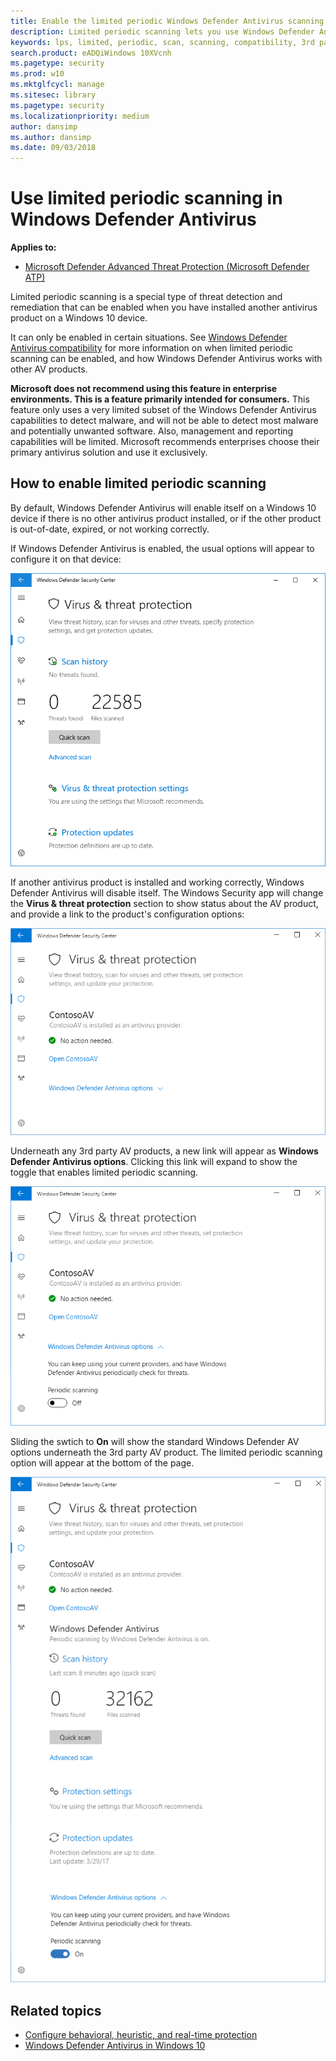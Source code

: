```yaml
---
title: Enable the limited periodic Windows Defender Antivirus scanning feature
description: Limited periodic scanning lets you use Windows Defender Antivirus in addition to your other installed AV providers
keywords: lps, limited, periodic, scan, scanning, compatibility, 3rd party, other av, disable
search.product: eADQiWindows 10XVcnh
ms.pagetype: security
ms.prod: w10
ms.mktglfcycl: manage
ms.sitesec: library
ms.pagetype: security
ms.localizationpriority: medium
author: dansimp
ms.author: dansimp
ms.date: 09/03/2018
---
```




# Use limited periodic scanning in Windows Defender Antivirus

**Applies to:**

- [Microsoft Defender Advanced Threat Protection (Microsoft Defender ATP)](https://go.microsoft.com/fwlink/p/?linkid=2069559)

Limited periodic scanning is a special type of threat detection and remediation that can be enabled when you have installed another antivirus product on a Windows 10 device.

It can only be enabled in certain situations. See [Windows Defender Antivirus compatibility](windows-defender-antivirus-compatibility.md) for more information on when limited periodic scanning can be enabled, and how Windows Defender Antivirus works with other AV products.

**Microsoft does not recommend using this feature in enterprise environments. This is a feature primarily intended for consumers.** This feature only uses a very limited subset of the Windows Defender Antivirus capabilities to detect malware, and will not be able to detect most malware and potentially unwanted software. Also, management and reporting capabilities will be limited. Microsoft recommends enterprises choose their primary antivirus solution and use it exclusively.

## How to enable limited periodic scanning

By default, Windows Defender Antivirus will enable itself on a Windows 10 device if there is no other antivirus product installed, or if the other product is out-of-date, expired, or not working correctly.

If Windows Defender Antivirus is enabled, the usual options will appear to configure it on that device:

![Windows Security app showing Windows Defender AV options, including scan options, settings, and update options](images/vtp-wdav.png)

If another antivirus product is installed and working correctly, Windows Defender Antivirus will disable itself. The Windows Security app will change the **Virus & threat protection** section to show status about the AV product, and provide a link to the product's configuration options:

![Windows Security app showing ContosoAV as the installed and running antivirus provider. There is a single link to open ContosoAV settings.](images/vtp-3ps.png)

Underneath any 3rd party AV products, a new link will appear as **Windows Defender Antivirus options**. Clicking this link will expand to show the toggle that enables limited periodic scanning. 

![The limited periodic option is a toggle to enable or disable **periodic scanning**](images/vtp-3ps-lps.png)

Sliding the swtich to **On** will show the standard Windows Defender AV options underneath the 3rd party AV product. The limited periodic scanning option will appear at the bottom of the page.

![When enabled, periodic scanning shows the normal Windows Defender Antivirus options](images/vtp-3ps-lps-on.png)

## Related topics

- [Configure behavioral, heuristic, and real-time protection](configure-protection-features-windows-defender-antivirus.md)
- [Windows Defender Antivirus in Windows 10](windows-defender-antivirus-in-windows-10.md)
